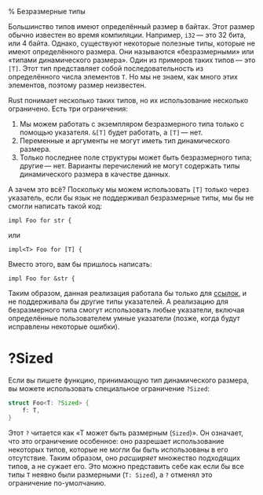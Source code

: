 % Безразмерные типы

Большинство типов имеют определённый размер в байтах. Этот размер обычно
известен во время компиляции. Например, `i32` — это 32 бита, или 4 байта.
Однако, существуют некоторые полезные типы, которые не имеют определённого
размера. Они называются «безразмерными» или «типами динамического размера». Один
из примеров таких типов — это `[T]`. Этот тип представляет собой
последовательность из определённого числа элементов `T`. Но мы не знаем, как
много этих элементов, поэтому размер неизвестен.

Rust понимает несколько таких типов, но их использование несколько ограничено.
Есть три ограничения:

1. Мы можем работать с экземпляром безразмерного типа только с помощью
   указателя. `&[T]` будет работать, а `[T]` — нет.
2. Переменные и аргументы не могут иметь тип динамического размера.
3. Только последнее поле структуры может быть безразмерного типа; другие — нет.
   Варианты перечислений не могут содержать типы динамического размера в
   качестве данных.

А зачем это всё? Поскольку мы можем использовать `[T]` только через указатель,
если бы язык не поддерживал безразмерные типы, мы бы не смогли написать такой
код:

```rust,ignore
impl Foo for str {
```

или

```rust,ignore
impl<T> Foo for [T] {
```

Вместо этого, вам бы пришлось написать:

```rust,ignore
impl Foo for &str {
```

Таким образом, данная реализация работала бы только для [ссылок][ref], и не
поддерживала бы другие типы указателей. А реализацию для безразмерного типа
смогут использовать любые указатели, включая определённые пользователем умные
указатели (позже, когда будут исправлены некоторые ошибки).

[ref]: references-and-borrowing.html

# ?Sized

Если вы пишете функцию, принимающую тип динамического размера, вы можете
использовать специальное ограничение `?Sized`:

```rust
struct Foo<T: ?Sized> {
    f: T,
}
```

Этот `?` читается как «Т может быть размерным (`Sized`)». Он означает, что это
ограничение особенное: оно разрешает использование некоторых типов, которые не
могли бы быть использованы в его отсутствие. Таким образом, оно *расширяет*
множество подходящих типов, а не сужает его. Это можно представить себе как если
бы все типы `T` неявно были размерными (`T: Sized`), а `?` отменял это
ограничение по-умолчанию.
